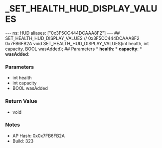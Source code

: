 # _SET_HEALTH_HUD_DISPLAY_VALUES

--- ns: HUD aliases: ["0x3F5CC444DCAAA8F2"] --- ## SET_HEALTH_HUD_DISPLAY_VALUES  // 0x3F5CC444DCAAA8F2 0x7FB6FB2A void SET_HEALTH_HUD_DISPLAY_VALUES(int health, int capacity, BOOL wasAdded);  ## Parameters * **health**: * **capacity**: * **wasAdded**:

### Parameters
* int health
* int capacity
* BOOL wasAdded

### Return Value
* void

### Notes
* AP Hash: 0x0x7FB6FB2A
* Build: 323


